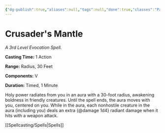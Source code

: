 ```yaml
---
{"dg-publish":true,"aliases":null,"tags":null,"done":true,"classes":"Paladin,","spellLevel":3,"school":"Evocation","source":"PHB","permalink":"/spells/crusader-s-mantle/","dgHomeLink":false,"dgPassFrontmatter":true}
---
```


# Crusader's Mantle
*A 3rd Level Evocation Spell.*

**Casting Time:** 1 Action

**Range:** Radius, 30 Feet

**Components:** V 

**Duration:** Timed, 1 Minute

Holy power radiates from you in an aura with a 30-foot radius, awakening boldness in friendly creatures. Until the spell ends, the aura moves with you, centered on you. While in the aura, each nonhostile creature in the aura (including you) deals an extra {@damage 1d4} radiant damage when it hits with a weapon attack.

[[Spellcasting/Spells|Spells]]